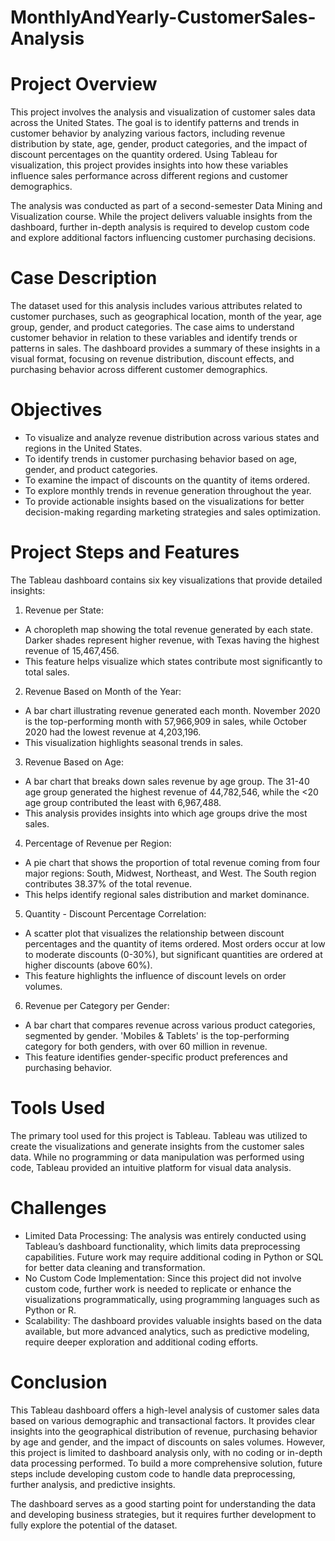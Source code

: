 # MonthlyAndYearly-CustomerSales-Analysis
# Project Overview
This project involves the analysis and visualization of customer sales data across the United States. The goal is to identify patterns and trends in customer behavior by analyzing various factors, including revenue distribution by state, age, gender, product categories, and the impact of discount percentages on the quantity ordered. Using Tableau for visualization, this project provides insights into how these variables influence sales performance across different regions and customer demographics.

The analysis was conducted as part of a second-semester Data Mining and Visualization course. While the project delivers valuable insights from the dashboard, further in-depth analysis is required to develop custom code and explore additional factors influencing customer purchasing decisions.

# Case Description
The dataset used for this analysis includes various attributes related to customer purchases, such as geographical location, month of the year, age group, gender, and product categories. The case aims to understand customer behavior in relation to these variables and identify trends or patterns in sales. The dashboard provides a summary of these insights in a visual format, focusing on revenue distribution, discount effects, and purchasing behavior across different customer demographics.

# Objectives
- To visualize and analyze revenue distribution across various states and regions in the United States.
- To identify trends in customer purchasing behavior based on age, gender, and product categories.
- To examine the impact of discounts on the quantity of items ordered.
- To explore monthly trends in revenue generation throughout the year.
- To provide actionable insights based on the visualizations for better decision-making regarding marketing strategies and sales optimization.

# Project Steps and Features
The Tableau dashboard contains six key visualizations that provide detailed insights:
1. Revenue per State:
- A choropleth map showing the total revenue generated by each state. Darker shades represent higher revenue, with Texas having the highest revenue of 15,467,456.
- This feature helps visualize which states contribute most significantly to total sales.

2. Revenue Based on Month of the Year:
- A bar chart illustrating revenue generated each month. November 2020 is the top-performing month with 57,966,909 in sales, while October 2020 had the lowest revenue at 4,203,196.
- This visualization highlights seasonal trends in sales.

3. Revenue Based on Age:
- A bar chart that breaks down sales revenue by age group. The 31-40 age group generated the highest revenue of 44,782,546, while the <20 age group contributed the least with 6,967,488.
- This analysis provides insights into which age groups drive the most sales.

4. Percentage of Revenue per Region:
- A pie chart that shows the proportion of total revenue coming from four major regions: South, Midwest, Northeast, and West. The South region contributes 38.37% of the total revenue.
- This helps identify regional sales distribution and market dominance.

5. Quantity - Discount Percentage Correlation:
- A scatter plot that visualizes the relationship between discount percentages and the quantity of items ordered. Most orders occur at low to moderate discounts (0-30%), but significant quantities are ordered at higher discounts (above 60%).
- This feature highlights the influence of discount levels on order volumes.

6. Revenue per Category per Gender:
- A bar chart that compares revenue across various product categories, segmented by gender. 'Mobiles & Tablets' is the top-performing category for both genders, with over 60 million in revenue.
- This feature identifies gender-specific product preferences and purchasing behavior.

# Tools Used
The primary tool used for this project is Tableau. Tableau was utilized to create the visualizations and generate insights from the customer sales data. While no programming or data manipulation was performed using code, Tableau provided an intuitive platform for visual data analysis.

# Challenges
- Limited Data Processing: The analysis was entirely conducted using Tableau’s dashboard functionality, which limits data preprocessing capabilities. Future work may require additional coding in Python or SQL for better data cleaning and transformation.
- No Custom Code Implementation: Since this project did not involve custom code, further work is needed to replicate or enhance the visualizations programmatically, using programming languages such as Python or R.
- Scalability: The dashboard provides valuable insights based on the data available, but more advanced analytics, such as predictive modeling, require deeper exploration and additional coding efforts.

# Conclusion
This Tableau dashboard offers a high-level analysis of customer sales data based on various demographic and transactional factors. It provides clear insights into the geographical distribution of revenue, purchasing behavior by age and gender, and the impact of discounts on sales volumes. However, this project is limited to dashboard analysis only, with no coding or in-depth data processing performed. To build a more comprehensive solution, future steps include developing custom code to handle data preprocessing, further analysis, and predictive insights.

The dashboard serves as a good starting point for understanding the data and developing business strategies, but it requires further development to fully explore the potential of the dataset.
